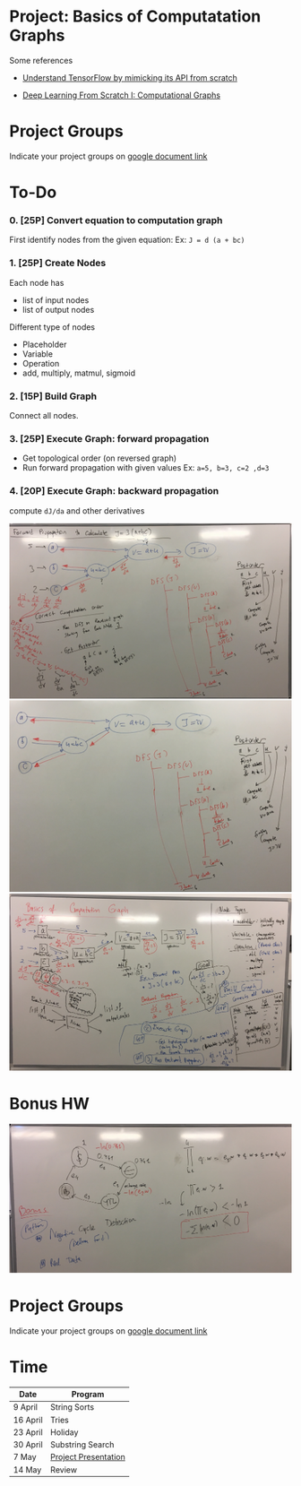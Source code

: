 # Project: Basics of Computatation Graphs
Some references
 - [Understand TensorFlow by mimicking its API from scratch](https://medium.com/@d3lm/understand-tensorflow-by-mimicking-its-api-from-scratch-faa55787170d)

 - [Deep Learning From Scratch I: Computational Graphs](http://www.deepideas.net/deep-learning-from-scratch-i-computational-graphs/)
 
# Project Groups
Indicate your project groups on [google document link](https://docs.google.com/spreadsheets/d/1eA8juAoMCszqZNhIjR1ZPLR2L6qhRe1TfTPpugRA574/edit?usp=sharing)


# To-Do
### 0. [25P] Convert equation to computation graph
First identify nodes from the given equation: Ex: `J = d (a + bc)`
  
### 1. [25P] Create Nodes
Each node has 
 - list of input nodes
 - list of output nodes
  
Different type of nodes
 - Placeholder
 - Variable
 - Operation
  - add, multiply, matmul, sigmoid
 
### 2. [15P] Build Graph
Connect all nodes.

### 3. [25P] Execute Graph: forward propagation
 - Get topological order (on reversed graph)
 - Run forward propagation with given values Ex: `a=5, b=3, c=2 ,d=3`

### 4. [20P] Execute Graph: backward propagation
compute `dJ/da` and other derivatives
 
![1-GraphProcessing.JPG](1-GraphProcessing.JPG)
![2-TopologicalOrder.JPG](2-TopologicalOrder.JPG)
![3-ProjectComputationGraph.JPG](3-ProjectComputationGraph.JPG)

# Bonus HW
![0-Bonus_Arbitrage.JPG](0-Bonus_Arbitrage.JPG)

# Project Groups
Indicate your project groups on [google document link](https://docs.google.com/spreadsheets/d/1eA8juAoMCszqZNhIjR1ZPLR2L6qhRe1TfTPpugRA574/edit?usp=sharing)


# Time

|  Date |  Program | 
|---|---|
|  9 April |   String Sorts|
|  16 April|   Tries|
|  23 April |  Holiday |
|  30 April|   Substring Search|
|  7 May|  [Project Presentation](https://github.com/uzay00/CMPE232/tree/master/2019/Project)|
|  14 May|  Review |




 
